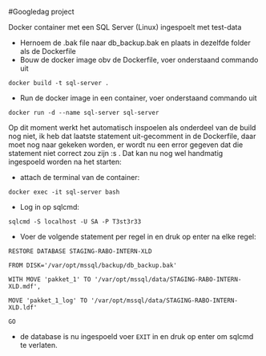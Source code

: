 #Googledag project

Docker container met een SQL Server (Linux) ingespoelt met test-data

- Hernoem de .bak file naar db_backup.bak en plaats in dezelfde folder als de Dockerfile 
- Bouw de docker image obv de Dockerfile, voer onderstaand commando uit
```
docker build -t sql-server .
```
- Run de docker image in een container, voer onderstaand commando uit
```
docker run -d --name sql-server sql-server
```

Op dit moment werkt het automatisch inspoelen als onderdeel van de build nog niet, ik heb dat laatste statement uit-gecomment in de Dockerfile, daar moet nog naar gekeken worden, er wordt nu een error gegeven dat die statement niet correct zou zijn :s . Dat kan nu nog wel handmatig ingespoeld worden na het starten:
- attach de terminal van de container:
```
docker exec -it sql-server bash
```
- Log in op sqlcmd:
```
sqlcmd -S localhost -U SA -P T3st3r33
```
- Voer de volgende statement per regel in en druk op enter na elke regel:
```
RESTORE DATABASE STAGING-RABO-INTERN-XLD 
```
```
FROM DISK='/var/opt/mssql/backup/db_backup.bak' 
```
```
WITH MOVE 'pakket_1' TO '/var/opt/mssql/data/STAGING-RABO-INTERN-XLD.mdf', 
```
```
MOVE 'pakket_1_log' TO '/var/opt/mssql/data/STAGING-RABO-INTERN-XLD.ldf'
```
```
GO
```
- de database is nu ingespoeld voer `EXIT` in en druk op enter om sqlcmd te verlaten.